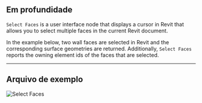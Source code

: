 ## Em profundidade
`Select Faces` is a user interface node that displays a cursor in Revit that allows you to select multiple faces in the current Revit document.

In the example below, two wall faces are selected in Revit and the corresponding surface geometries are returned. Additionally, `Select Faces` reports the owning element ids of the faces that are selected.
___
## Arquivo de exemplo

![Select Faces](./Dynamo.Nodes.SelectFaces_img.jpg)
